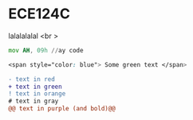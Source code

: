 # ECE124C
lalalalalal <br \>

```asm
mov AH, 09h //ay code
```



```css
<span style="color: blue"> Some green text </span>
```
```diff
- text in red
+ text in green
! text in orange
# text in gray
@@ text in purple (and bold)@@
```

